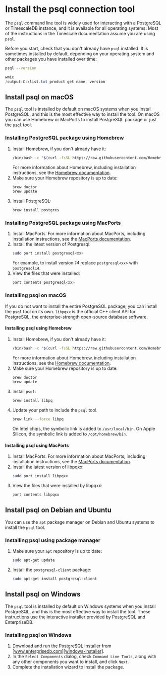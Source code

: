 # Install the psql connection tool
The `psql` command line tool is widely used for interacting with a PostgreSQL or
TimescaleDB instance, and it is available for all operating systems. Most of
the instructions in the Timescale documentation assume you are using `psql`.

Before you start, check that you don't already have `psql` installed. It is
sometimes installed by default, depending on your operating system and other
packages you have installed over time:

<terminal>

<tab label='Linux/macOS'>

```bash
psql --version
```

</tab>

<tab label='Windows'>

```powershell
wmic
/output:C:\list.txt product get name, version
```

</tab>

</terminal>

## Install psql on macOS
The `psql` tool is installed by default on macOS systems when you install
PostgreSQL, and this is the most effective way to install the tool. On macOS you can use Homebrew or MacPorts to install PostgreSQL package or just the `psql` tool.

<procedure>

### Installing PostgreSQL package using Homebrew
1.  Install Homebrew, if you don't already have it:
    ```bash
    /bin/bash -c "$(curl -fsSL https://raw.githubusercontent.com/Homebrew/install/HEAD/install.sh)"
    ```
    For more information about Homebrew, including installation instructions,
    see the [Homebrew documentation][homebrew].
1.  Make sure your Homebrew repository is up to date:
    ```bash
    brew doctor
    brew update
    ```
1.  Install PostgreSQL:
    ```bash
    brew install postgres
    ```

</procedure>

<procedure>

### Installing PostgreSQL package using MacPorts
1.  Install MacPorts.
    For more information about MacPorts, including installation instructions,
    see the [MacPorts documentation][macports].
1.  Install the latest version of Postgresql:
    ```bash
    sudo port install postgresql<xx>  
    ```
    For example, to install version *14* replace `postgresql<xx>` with `postgresql14`.
1.  View the files that were installed:
    ```bash
    port contents postgresql<xx>
    ``` 

</procedure>

### Installing psql on macOS
If you do not want to install the entire PostgreSQL package, you can install the `psql` tool on its own. `libpqxx` is the official C++ client API for PostgreSQL, the enterprise-strength open-source database software.

<procedure>

 #### Installing psql using Homebrew

1.  Install Homebrew, if you don't already have it:
    ```bash
    /bin/bash -c "$(curl -fsSL https://raw.githubusercontent.com/Homebrew/install/HEAD/install.sh)"
    ```
    For more information about Homebrew, including installation instructions,
    see the [Homebrew documentation][homebrew].
1.  Make sure your Homebrew repository is up to date:
    ```bash
    brew doctor
    brew update
    ```
1.  Install `psql`:
    ```bash
    brew install libpq
    ```
1.  Update your path to include the `psql` tool.
    ```bash
    brew link --force libpq
    ```
    On Intel chips, the symbolic link is added to `/usr/local/bin`. On Apple
    Silicon, the symbolic link is added to `/opt/homebrew/bin`.

</procedure>

<procedure>

#### Installing psql using MacPorts
1.  Install MacPorts.
    For more information about MacPorts, including installation instructions, see the [MacPorts documentation][macports].
1.  Install the latest version of libpqxx:
    ```bash
    sudo port install libpqxx 
    ```
1.  View the files that were installed by libpqxx:
    ```bash
    port contents libpqxx
    ``` 

</procedure>

## Install psql on Debian and Ubuntu
You can use the `apt` package manager on Debian and Ubuntu systems to install
the `psql` tool.

<procedure>

### Installing psql using package manager
1.  Make sure your `apt` repository is up to date:
    ```bash
    sudo apt-get update
    ```
1.  Install the `postgresql-client` package:
    ```bash
    sudo apt-get install postgresql-client
    ```

</procedure>

## Install psql on Windows
The `psql` tool is installed by default on Windows systems when you install
PostgreSQL, and this is the most effective way to install the tool. These
instructions use the interactive installer provided by PostgreSQL and
EnterpriseDB.

<procedure>

### Installing psql on Windows
1.  Download and run the PostgreSQL installer from
    [www.enterprisedb.com][windows-installer].
1.  In the `Select Components` dialog, check `Command Line Tools`, along with
    any other components you want to install, and click `Next`.
1.  Complete the installation wizard to install the package.

</procedure>


[homebrew]: https://docs.brew.sh/Installation
[windows-installer]: https://www.postgresql.org/download/windows/
[macports]: https://guide.macports.org/#installing.macports
